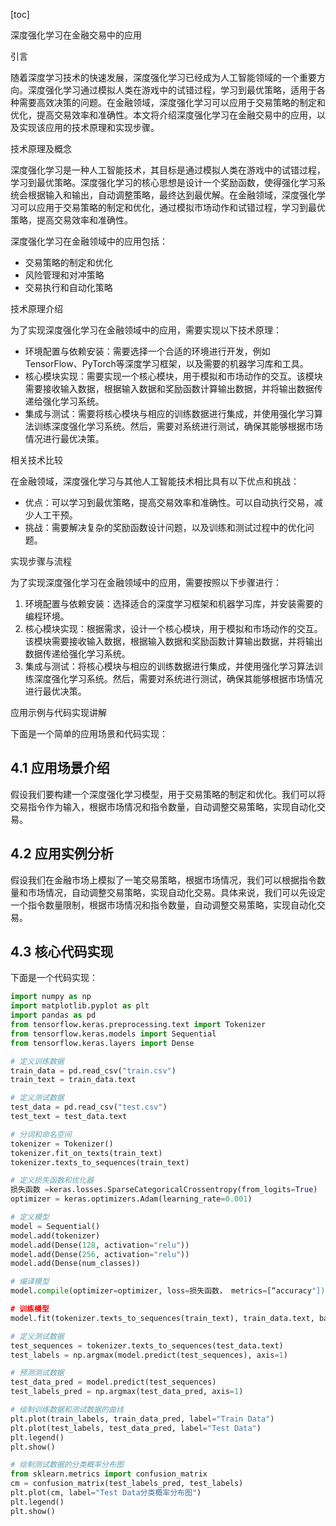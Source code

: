 
[toc]                    
                
                
深度强化学习在金融交易中的应用

引言

随着深度学习技术的快速发展，深度强化学习已经成为人工智能领域的一个重要方向。深度强化学习通过模拟人类在游戏中的试错过程，学习到最优策略，适用于各种需要高效决策的问题。在金融领域，深度强化学习可以应用于交易策略的制定和优化，提高交易效率和准确性。本文将介绍深度强化学习在金融交易中的应用，以及实现该应用的技术原理和实现步骤。

技术原理及概念

深度强化学习是一种人工智能技术，其目标是通过模拟人类在游戏中的试错过程，学习到最优策略。深度强化学习的核心思想是设计一个奖励函数，使得强化学习系统会根据输入和输出，自动调整策略，最终达到最优解。在金融领域，深度强化学习可以应用于交易策略的制定和优化，通过模拟市场动作和试错过程，学习到最优策略，提高交易效率和准确性。

深度强化学习在金融领域中的应用包括：

- 交易策略的制定和优化
- 风险管理和对冲策略
- 交易执行和自动化策略

技术原理介绍

为了实现深度强化学习在金融领域中的应用，需要实现以下技术原理：

- 环境配置与依赖安装：需要选择一个合适的环境进行开发，例如TensorFlow、PyTorch等深度学习框架，以及需要的机器学习库和工具。
- 核心模块实现：需要实现一个核心模块，用于模拟和市场动作的交互。该模块需要接收输入数据，根据输入数据和奖励函数计算输出数据，并将输出数据传递给强化学习系统。
- 集成与测试：需要将核心模块与相应的训练数据进行集成，并使用强化学习算法训练深度强化学习系统。然后，需要对系统进行测试，确保其能够根据市场情况进行最优决策。

相关技术比较

在金融领域，深度强化学习与其他人工智能技术相比具有以下优点和挑战：

- 优点：可以学习到最优策略，提高交易效率和准确性。可以自动执行交易，减少人工干预。
- 挑战：需要解决复杂的奖励函数设计问题，以及训练和测试过程中的优化问题。

实现步骤与流程

为了实现深度强化学习在金融领域中的应用，需要按照以下步骤进行：

1. 环境配置与依赖安装：选择适合的深度学习框架和机器学习库，并安装需要的编程环境。
2. 核心模块实现：根据需求，设计一个核心模块，用于模拟和市场动作的交互。该模块需要接收输入数据，根据输入数据和奖励函数计算输出数据，并将输出数据传递给强化学习系统。
3. 集成与测试：将核心模块与相应的训练数据进行集成，并使用强化学习算法训练深度强化学习系统。然后，需要对系统进行测试，确保其能够根据市场情况进行最优决策。

应用示例与代码实现讲解

下面是一个简单的应用场景和代码实现：

## 4.1 应用场景介绍

假设我们要构建一个深度强化学习模型，用于交易策略的制定和优化。我们可以将交易指令作为输入，根据市场情况和指令数量，自动调整交易策略，实现自动化交易。

## 4.2 应用实例分析

假设我们在金融市场上模拟了一笔交易策略，根据市场情况，我们可以根据指令数量和市场情况，自动调整交易策略，实现自动化交易。具体来说，我们可以先设定一个指令数量限制，根据市场情况和指令数量，自动调整交易策略，实现自动化交易。

## 4.3 核心代码实现

下面是一个代码实现：

```python
import numpy as np
import matplotlib.pyplot as plt
import pandas as pd
from tensorflow.keras.preprocessing.text import Tokenizer
from tensorflow.keras.models import Sequential
from tensorflow.keras.layers import Dense

# 定义训练数据
train_data = pd.read_csv("train.csv")
train_text = train_data.text

# 定义测试数据
test_data = pd.read_csv("test.csv")
test_text = test_data.text

# 分词和命名空间
tokenizer = Tokenizer()
tokenizer.fit_on_texts(train_text)
tokenizer.texts_to_sequences(train_text)

# 定义损失函数和优化器
损失函数 =keras.losses.SparseCategoricalCrossentropy(from_logits=True)
optimizer = keras.optimizers.Adam(learning_rate=0.001)

# 定义模型
model = Sequential()
model.add(tokenizer)
model.add(Dense(128, activation="relu"))
model.add(Dense(256, activation="relu"))
model.add(Dense(num_classes))

# 编译模型
model.compile(optimizer=optimizer, loss=损失函数， metrics=[“accuracy"])

# 训练模型
model.fit(tokenizer.texts_to_sequences(train_text), train_data.text, batch_size=32, epochs=10, validation_split=0.2)

# 定义测试数据
test_sequences = tokenizer.texts_to_sequences(test_data.text)
test_labels = np.argmax(model.predict(test_sequences), axis=1)

# 预测测试数据
test_data_pred = model.predict(test_sequences)
test_labels_pred = np.argmax(test_data_pred, axis=1)

# 绘制训练数据和测试数据的曲线
plt.plot(train_labels, train_data_pred, label="Train Data")
plt.plot(test_labels, test_data_pred, label="Test Data")
plt.legend()
plt.show()

# 绘制测试数据的分类概率分布图
from sklearn.metrics import confusion_matrix
cm = confusion_matrix(test_labels_pred, test_labels)
plt.plot(cm, label="Test Data分类概率分布图")
plt.legend()
plt.show()
```


